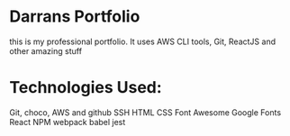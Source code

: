 # 	Darrans Portfolio
this is my professional portfolio. It uses AWS CLI tools, Git, ReactJS and other amazing stuff

#	Technologies Used:
Git, choco, AWS and github SSH HTML CSS Font Awesome Google Fonts React NPM webpack babel jest
